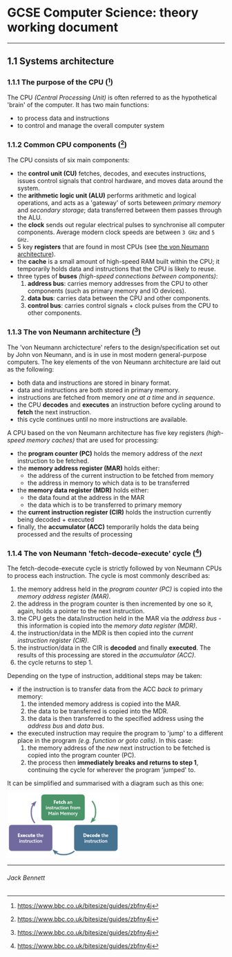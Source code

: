# GCSE Computer Science: theory working document

---

## 1.1 Systems architecture

### 1.1.1 The purpose of the CPU ([^1])

The CPU *(Central Processing Unit)* is often referred to as the hypothetical 'brain' of the computer. It has two main functions:
 - to process data and instructions
 - to control and manage the overall computer system

### 1.1.2 Common CPU components ([^1])

The CPU consists of six main components:
 - the **control unit (CU)** fetches, decodes, and executes instructions, issues control signals that control hardware, and moves data around the system.
 - the **arithmetic logic unit (ALU)** performs arithmetic and logical operations, and acts as a 'gateway' of sorts beteween *primary memory* and *secondary storage*; data transferred between them passes through the ALU.
 - the **clock** sends out regular electrical pulses to synchronise all computer components. Average modern clock speeds are between `3 GHz` and `5 GHz`.
 - 5 key **registers** that are found in most CPUs (see [the von Neumann architecture](#113-the-von-neumann-architecture-1)).
 - the **cache** is a small amount of high-speed RAM built within the CPU; it temporarily holds data and instructions that the CPU is likely to reuse.
 - three types of **buses** *(high-speed connections between components)*:
    1. **address bus**: carries memory addresses from the CPU to other components (such as primary memory and IO devices).
    2. **data bus**: carries data between the CPU and other components.
    3. **control bus**: carries control signals + clock pulses from the CPU to other components.

### 1.1.3 The von Neumann architecture ([^1])

The 'von Neumann archictecture' refers to the design/specification set out by John von Neumann, and is in use in most modern general-purpose computers. The key elements of the von Neumann architecture are laid out as the following:
 - both data and instructions are stored in binary format.
 - data and instructions are both stored in primary memory.
 - instructions are fetched from memory *one at a time* and *in sequence*.
 - the CPU **decodes** and **executes** an instruction before cycling around to **fetch** the next instruction.
 - this cycle continues until no more instructions are available.

A CPU based on the von Neumann architecture has five key registers *(high-speed memory caches)* that are used for processing:
 - the **program counter (PC)** holds the memory address of the *next* instruction to be fetched.
 - the **memory address register (MAR)** holds either:
    - the address of the current instruction to be fetched from memory
    - the address in memory to which data is to be transferred
 - the **memory data register (MDR)** holds either:
    - the data found at the address in the MAR
    - the data which is to be transferred to primary memory
 - the **current instruction register (CIR)** holds the instruction currently being decoded + executed
 - finally, the **accumulator (ACC)** temporarily holds the data being processed and the results of processing

### 1.1.4 The von Neumann 'fetch-decode-execute' cycle ([^1])

The fetch-decode-execute cycle is strictly followed by von Neumann CPUs to process each instruction. The cycle is most commonly described as:
 1. the memory address held in the *program counter (PC)* is copied into the *memory address register (MAR)*.
 2. the address in the program counter is then incremented by one so it, again, holds a pointer to the next instruction.
 3. the CPU gets the data/instruction held in the MAR via the *address bus* - this information is copied into the *memory data register (MDR)*.
 4. the instruction/data in the MDR is then copied into the *current instruction register (CIR)*.
 5. the instruction/data in the CIR is **decoded** and finally **executed**. The results of this processing are stored in the *accumulator (ACC)*.
 6. the cycle returns to step 1.

Depending on the type of instruction, additional steps may be taken:
 - if the instruction is to transfer data from the ACC *back to* primary memory:
    1. the intended memory address is copied into the MAR.
    2. the data to be transferred is copied into the MDR.
    3. the data is then transferred to the specified address using the *address bus* and *data bus*.
 - the executed instruction may require the program to 'jump' to a different place in the program *(e.g. function or goto calls)*. In this case:
    1. the memory address of the *new* next instruction to be fetched is copied into the program counter (PC).
    2. the process then **immediately breaks and returns to step 1**, continuing the cycle for wherever the program 'jumped' to.

It can be simplified and summarised with a diagram such as this one:

<img src="/resources/fetch-decode-execute.png" height=150px/>

---

###### Jack Bennett

[^1]: https://www.bbc.co.uk/bitesize/guides/zbfny4j
